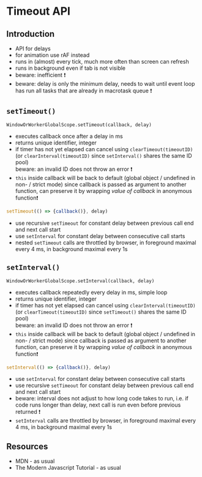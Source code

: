 # Timeout API



## Introduction

- API for delays
- for animation use rAF instead
- runs in (almost) every tick, much more often than screen can refresh
- runs in background even if tab is not visible
- beware: inefficient ❗️
- beware: delay is only the minimum delay, needs to wait until event loop has run all tasks that are already in macrotask queue ❗️



## `setTimeout()`

`WindowOrWorkerGlobalScope.setTimeout(callback, delay)`

- executes callback once after a delay in ms
- returns unique identifier, integer
- if timer has not yet elapsed can cancel using `clearTimeout(timeoutID)` (or `clearInterval(timeoutID)` since `setInterval()` shares the same ID pool)  
  beware: an invalid ID does not throw an error ❗️
- `this` inside callback will be back to default (global object / undefined in non- / strict mode) since callback is passed as argument to another function, can preserve it by wrapping _value of callback_ in anonymous function❗️

```javascript
setTimeout(() => {callback()}, delay)
```

- use recursive `setTimeout` for constant delay between previous call end and next call start
- use `setInterval` for constant delay between consecutive call starts
- nested `setTimeout` calls are throttled by browser, in foreground maximal every 4 ms, in background maximal every 1s


## `setInterval()`

`WindowOrWorkerGlobalScope.setInterval(callback, delay)`

- executes callback repeatedly every delay in ms, simple loop
- returns unique identifier, integer
- if timer has not yet elapsed can cancel using `clearInterval(timeoutID)` (or `clearTimeout(timeoutID)` since `setTimeout()` shares the same ID pool)  
  beware: an invalid ID does not throw an error ❗️
- `this` inside callback will be back to default (global object / undefined in non- / strict mode) since callback is passed as argument to another function, can preserve it by wrapping _value of callback_ in anonymous function❗️

```javascript
setInterval(() => {callback()}, delay)
```

- use `setInterval` for constant delay between consecutive call starts
- use recursive `setTimeout` for constant delay between previous call end and next call start
- beware: interval does not adjust to how long code takes to run, i.e. if code runs longer than delay, next call is run even before previous returned ❗️
- `setInterval` calls are throttled by browser, in foreground maximal every 4 ms, in background maximal every 1s



## Resources

- MDN - as usual
- The Modern Javascript Tutorial - as usual